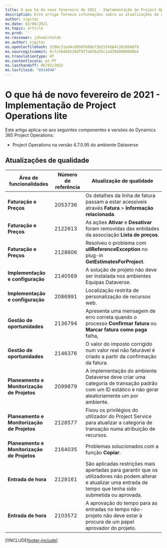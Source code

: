 ```yaml
---
title: O que há de novo fevereiro de 2021 - Implementação de Project Operations lite
description: Este artigo fornece informações sobre as atualizações de qualidade disponíveis na versão de fevereiro de 2021 da implementação do Project Operations Lite.
author: sigitac
ms.date: 02/08/2021
ms.topic: article
ms.prod: ''
ms.reviewer: johnmichalak
ms.author: sigitac
ms.openlocfilehash: 329bc31ad4c0958fe60e73b257e6b4c262bb60f9
ms.sourcegitcommit: 6cfc50d89528df977a8f6a55c1ad39d99800d9b4
ms.translationtype: HT
ms.contentlocale: pt-PT
ms.lasthandoff: 06/03/2022
ms.locfileid: "8914048"
---
```

# <a name="whats-new-february-2021---project-operations-lite-deployment"></a>O que há de novo fevereiro de 2021 - Implementação de Project Operations lite

Este artigo aplica-se aos seguintes componentes e versões do Dynamics 365 Project Operations:

  - Project Operations na versão 4.7.0.95 do ambiente Dataverse

## <a name="quality-updates"></a>Atualizações de qualidade

| **Área de funcionalidades** | **Número de referência** | **Atualização de qualidade** |
| --- | --- | --- |
| **Faturação e Preços** | 2053736 | Os detalhes da linha de fatura passam a estar acessíveis através **Fatura** > **Informação relacionada**. |
| **Faturação e Preços** | 2122613 | As ações **Ativar** e **Desativar** foram removidas das entidades da associação **Lista de preços**. |
| **Faturação e Preços** | 2128606 | Resolveu o problema com **ullReferenceException** no plug-in **GetEstimatesForProject**. |
| **Implementação e configuração** | 2140569 | A solução de projeto não deve ser instalada nos ambientes Equipas Dataverse. |
| **Implementação e configuração** | 2086991 | Localização restrita de personalização de recursos web. |
| **Gestão de oportunidades** | 2136794 | Apresenta uma mensagem de erro correta quando o processo **Confirmar fatura** ou **Marcar fatura como paga** falha, |
| **Gestão de oportunidades** | 2146376 | O valor do imposto corrigido num valor real não faturável é criado a partir da confirmação da fatura. |
| **Planeamento e Monitorização de Projetos** | 2099879 | A implementação do ambiente Dataverse deve criar uma categoria de transação padrão com um ID estático e não gerar aleatoriamente um por ambiente. |
| **Planeamento e Monitorização de Projetos** | 2128577 | Fixou os privilégios do utilizador do Project Service para atualizar a categoria de transação numa atribuição de recursos. |
| **Planeamento e Monitorização de Projetos** | 2164035 | Problemas solucionados com a função **Copiar**. |
| **Entrada de hora** | 2129161 | São aplicadas restrições mais apertadas para garantir que os utilizadores não podem alterar e atualizar uma entrada de tempo que tenha sido submetida ou aprovada. |
| **Entrada de hora** | 2103572 | A aprovação do tempo para as entradas no tempo não-projeto não deve estar à procura de um papel aprovador do projeto. |


[!INCLUDE[footer-include](../../includes/footer-banner.md)]